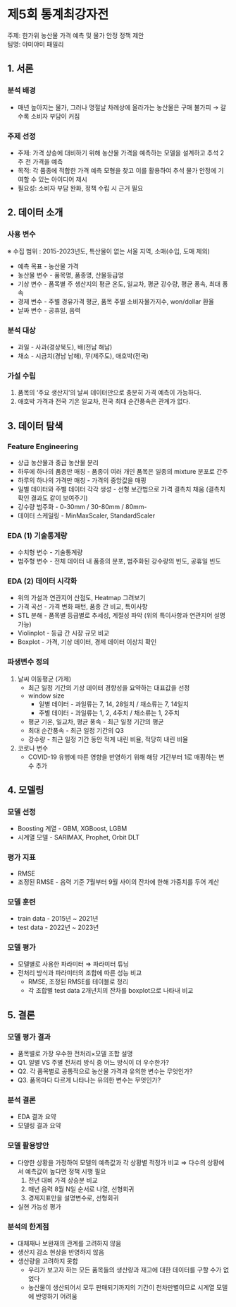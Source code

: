 # 제5회 통계최강자전
주제: 한가위 농산물 가격 예측 및 물가 안정 정책 제안  
팀명: 야미야미 패밀리 

## 1. 서론
### 분석 배경

- 매년 높아지는 물가, 그러나 명절날 차례상에 올라가는 농산물은 구매 불가피 → 갈수록 소비자 부담이 커짐

### 주제 선정

- 주제: 가격 상승에 대비하기 위해 농산물 가격을 예측하는 모델을 설계하고 추석 2주 전 가격을 예측
- 목적: 각 품종에 적합한 가격 예측 모형을 찾고 이를 활용하여 추석 물가 안정에 기여할 수 있는 아이디어 제시
- 필요성: 소비자 부담 완화, 정책 수립 시 근거 필요

## 2. 데이터 소개
### 사용 변수

※ 수집 범위 : 2015-2023년도, 특산물이 없는 서울 지역, 소매(수입, 도매 제외)

- 예측 목표 - 농산물 가격        
- 농산물 변수 - 품목명, 품종명, 산물등급명
- 기상 변수 - 품목별 주 생산지의 평균 온도, 일교차, 평균 강수량, 평균 풍속, 최대 풍속
- 경제 변수 - 주별 경유가격 평균, 품목 주별 소비자물가지수, won/dollar 환율
- 날짜 변수 - 공휴일, 음력

### 분석 대상

- 과일 - 사과(경상북도), 배(전남 해남)
- 채소 - 시금치(경남 남해), 무(제주도), 애호박(전국)

### 가설 수립

1. 품목의 ‘주요 생산지’의 날씨 데이터만으로 충분히 가격 예측이 가능하다. 
2. 애호박 가격과 전국 기온 일교차, 전국 최대 순간풍속은 관계가 없다.

## 3. 데이터 탐색
### Feature Engineering

- 상급 농산물과 중급 농산물 분리
- 하루에 하나의 품종만 매칭 - 품종이 여러 개인 품목은 일종의 mixture 분포로 간주
- 하루의 하나의 가격만 매칭 - 가격의 중앙값을 매핑
- 일별 데이터와 주별 데이터 각각 생성 - 선형 보간법으로 가격 결측치 채움 (결측치 확인 결과도 같이 보여주기)
- 강수량 범주화 - 0-30mm / 30-80mm / 80mm-
- 데이터 스케일링 - MinMaxScaler, StandardScaler

### EDA (1) 기술통계량

- 수치형 변수 - 기술통계량
- 범주형 변수 - 전체 데이터 내 품종의 분포, 범주화된 강수량의 빈도, 공휴일 빈도

### EDA (2) 데이터 시각화
            
- 위의 가설과 연관지어 산점도, Heatmap 그려보기
- 가격 곡선 - 가격 변화 패턴, 품종 간 비교, 특이사항
- STL 분해 - 품목별 등급별로 추세성, 계절성 파악 (위의 특이사항과 연관지어 설명 가능)
- Violinplot - 등급 간 시장 규모 비교
- Boxplot - 가격, 기상 데이터, 경제 데이터 이상치 확인

### 파생변수 정의

1. 날씨 이동평균 (가제)
    - 최근 일정 기간의 기상 데이터 경향성을 요약하는 대표값을 선정
    - window size
        - 일별 데이터 - 과일류는 7, 14, 28일치 / 채소류는 7, 14일치
        - 주별 데이터 - 과일류는 1, 2, 4주치 / 채소류는 1, 2주치
    - 평균 기온, 일교차, 평균 풍속 - 최근 일정 기간의 평균
    - 최대 순간풍속 - 최근 일정 기간의 Q3
    - 강수량 - 최근 일정 기간 동안 적게 내린 비율, 적당히 내린 비율
2. 코로나 변수
    - COVID-19 유행에 따른 영향을 반영하기 위해 해당 기간부터 1로 매핑하는 변수 추가

## 4. 모델링
### 모델 선정

- Boosting 계열 - GBM, XGBoost, LGBM
- 시계열 모델 - SARIMAX, Prophet, Orbit DLT

### 평가 지표

- RMSE
- 조정된 RMSE - 음력 기준 7월부터 9월 사이의 잔차에 한해 가중치를 두어 계산

### 모델 훈련

- train data - 2015년 ~ 2021년
- test data - 2022년 ~ 2023년

### 모델 평가

- 모델별로 사용한 파라미터 ⇒ 파라미터 튜닝
- 전처리 방식과 파라미터의 조합에 따른 성능 비교
    - RMSE, 조정된 RMSE를 테이블로 정리
    - 각 조합별 test data 2개년치의 잔차를 boxplot으로 나타내 비교
 
## 5. 결론
### 모델 평가 결과

- 품목별로 가장 우수한 전처리×모델 조합 설명
- Q1. 일별 VS 주별 전처리 방식 중 어느 방식이 더 우수한가?
- Q2. 각 품목별로 공통적으로 농산물 가격과 유의한 변수는 무엇인가?
- Q3. 품목마다 다르게 나타나는 유의한 변수는 무엇인가?

### 분석 결론

- EDA 결과 요약
- 모델링 결과 요약

### 모델 활용방안

- 다양한 상황을 가정하여 모델의 예측값과 각 상황별 적정가 비교 ⇒ 다수의 상황에서 예측값이 높다면 정책 시행 필요
    1. 전년 대비 가격 상승분 비교
    2. 매년 음력 8월 N일 순서로 나열, 선형회귀
    3. 경제지표만을 설명변수로, 선형회귀
- 실현 가능성 평가

### 분석의 한계점

- 대체재나 보완재의 관계를 고려하지 않음
- 생산지 감소 현상을 반영하지 않음
- 생산량을 고려하지 못함
    - 우리가 보고자 하는 모든 품목들의 생산량과 재고에 대한 데이터를 구할 수가 없었다
    - 농산물이 생산되어서 모두 판매되기까지의 기간이 천차만별이므로 시계열 모델에 반영하기 어려움
